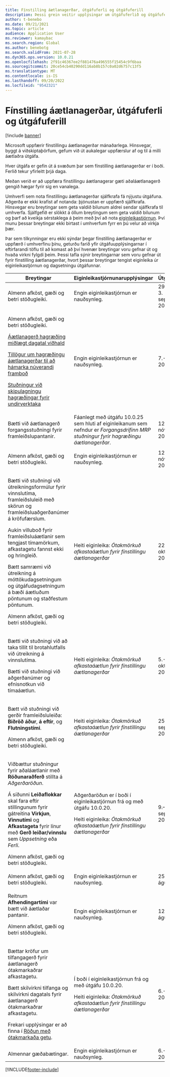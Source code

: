 ```yaml
---
title: Fínstilling áætlanagerðar, útgáfuferli og útgáfuferill
description: Þessi grein veitir upplýsingar um útgáfuferlið og útgáfuferil fyrir fínstillingu áætlanagerðar.
author: t-benebo
ms.date: 09/21/2021
ms.topic: article
audience: Application User
ms.reviewer: kamaybac
ms.search.region: Global
ms.author: benebotg
ms.search.validFrom: 2021-07-28
ms.dyn365.ops.version: 10.0.21
ms.openlocfilehash: 2f91c46367ee2f881476a496555f15454c9f6baa
ms.sourcegitcommit: 20ce54cb40290dd116ab8b157c0a02d6757c13f5
ms.translationtype: MT
ms.contentlocale: is-IS
ms.lasthandoff: 09/20/2022
ms.locfileid: "9542321"
---
```

# <a name="planning-optimization-release-process-and-release-history"></a>Fínstilling áætlanagerðar, útgáfuferli og útgáfuferill

[!include [banner](../../includes/banner.md)]

Microsoft uppfærir fínstillingu áætlanagerðar mánaðarlega. Hinsvegar, byggt á viðskiptaþörfum, gefum við út aukalegar uppfærslur af og til á milli áætlaðra útgáfa.

Hver útgáfa er gefin út á svæðum þar sem fínstilling áætlanagerðar er í boði. Ferlið tekur yfirleitt þrjá daga.

Meðan verið er að uppfæra fínstillingu áætlanagerar gæti aðaláætlanagerð gengið hægar fyrir sig en vanalega.

Umhverfi sem nota fínstillingu áætlanagerðar sjálfkrafa fá nýjustu útgáfuna. Aðgerða er ekki krafist af notanda: þjónustan er uppfærð sjálfkrafa. Hinsvegar eru breytingar sem geta valdið bilunum aldrei sendar sjálfkrafa til umhverfa. Sjálfgefið er slökkt á öllum breytingum sem geta valdið bilunum og þarf að kveikja sérstaklega á þeim með því að nota [eiginleikastjórnun](../../../fin-ops-core/fin-ops/get-started/feature-management/feature-management-overview.md). Því munu þessar breytingar ekki birtast í umhverfum fyrr en þú velur að virkja þær.

Þar sem tilkynningar eru ekki sýndar þegar fínstilling áætlanagerðar er uppfærð í umhverfinu þínu, geturðu farið yfir útgáfuupplýsingarnar í eftirfarandi töflu til að komast að því hvenær breytingar voru gefnar út og hvaða virkni fylgdi þeim. Þessi tafla sýnir breytingarnar sem voru gefnar út fyrir fínstilling áætlanagerðar, hvort þessar breytingar tengist eiginleika úr eiginleikastjórnun og dagsetningu útgáfunnar.

<!-- KFM: Add this? [Use batch disposition codes to mark batches as available or unavailable](../../inventory/batch-disposition-codes.md) --> 

| Breytingar | Eiginleikastjórnunarupplýsingar | Útgáfudagar |
|---|---|---|
| <p>Almenn afköst, gæði og betri stöðugleiki. | Engin eiginleikastjórnun er nauðsynleg. | 29. ágúst - 3. september 2022 |
| <p>Almenn afköst, gæði og betri stöðugleiki.<p>[Áætlanagerð hagræðing miðlægt dagatal viðhald](../supply-chain-calendars-master-planning.md)<p>[Tillögur um hagræðingu áætlanagerðar til að hámarka núverandi framboð](../action-messages.md)<p>[Stuðningur við skipulagningu hagræðingar fyrir undirverktaka](../../production-control/manage-subcontract-work-production.md) | Engin eiginleikastjórnun er nauðsynleg. | 7.-11. mars 2022 |
| <p>Bætti við áætlanagerð forgangsstuðningi fyrir framleiðslupantanir. | Fáanlegt með útgáfu 10.0.25 sem hluti af eiginleikanum sem nefndur er *Forgangsdrifinn MRP stuðningur fyrir hagræðingu áætlanagerðar*. | 12.-18. nóvember 2021 |
| <p>Almenn afköst, gæði og betri stöðugleiki. | Engin eiginleikastjórnun er nauðsynleg. | 12.-18. nóvember 2021 |
| <p>Bætti við stuðningi við útreikningsformúlur fyrir vinnslutíma, framleiðsluleið með skörun og framleiðsluaðgerðanúmer á kröfufærslum.</p><p>Aukin villuboð fyrir framleiðsluáætlanir sem tengjast tímamörkum, afkastagetu fannst ekki og hringleið.</p><p>Bætt samræmi við útreikning á móttökudagsetningum og útgáfudagsetningum á bæði áætluðum pöntunum og staðfestum pöntunum.</p><p>Almenn afköst, gæði og betri stöðugleiki. | Heiti eiginleika: *Ótakmörkuð afkastaáætlun fyrir fínstillingu áætlanagerðar* | 22.-27. október 2021 |
| <p>Bætti við stuðningi við að taka tillit til brotahlutfalls við útreikning á vinnslutíma.</p><p>Bætti við stuðningi við aðgerðanúmer og efnisnotkun við tímaáætlun. | Heiti eiginleika: *Ótakmörkuð afkastaáætlun fyrir fínstillingu áætlanagerðar* | 5.-7. október 2021 |
| <p>Bætt við stuðningi við gerðir framleiðsluleiða: **Biðröð áður**, **á eftir**, og **Flutningstími**.</p><p>Almenn afköst, gæði og betri stöðugleiki. | Heiti eiginleika: *Ótakmörkuð afkastaáætlun fyrir fínstillingu áætlanagerðar* | 25.-30. september 2021 |
| <p>Viðbættur stuðningur fyrir aðaláætlanir með **Röðunaraðferð** stillta á *Aðgerðaröðun*.</p><p>Á síðunni **Leiðaflokkar** skal fara eftir stillingunum fyrir gátreitina **Virkjun**, **Vinnutími** og **Afkastageta** fyrir línur með **Gerð leiðar/vinnslu** sem *Uppsetning* eða *Ferli*. </p><p>Almenn afköst, gæði og betri stöðugleiki. | <p>Aðgerðaröðun er í boði í eiginleikastjórnun frá og með útgáfu 10.0.20.</p><p>Heiti eiginleika: *Ótakmörkuð afkastaáætlun fyrir fínstillingu áætlanagerðar*</p>  | 9.–17. september 2021 |
| Almenn afköst, gæði og betri stöðugleiki. | Engin eiginleikastjórnun er nauðsynleg. | 25.-30. ágúst 2021 |
| <p>Reitnum **Afhendingartími** var bætt við áætlaðar pantanir.</p><p>Almenn afköst, gæði og betri stöðugleiki.</p> | Engin eiginleikastjórnun er nauðsynleg. | 12.-17. ágúst 2021 |
| <p>Bættar kröfur um tilfangagerð fyrir áætlanagerð ótakmarkaðrar afkastagetu.</p><p>Bætt skilvirkni tilfanga og skilvirkni dagatals fyrir áætlanagerð ótakmarkaðrar afkastagetu.</p><p>Frekari upplýsingar er að finna í [Röðun með ótakmarkaða getu](infinite-capacity-planning.md). | <p>Í boði í eiginleikastjórnun frá og með útgáfu 10.0.20.</p><p>Heiti eiginleika: *Ótakmörkuð afkastaáætlun fyrir fínstillingu áætlanagerðar*</p> | 6.-12. júlí 2021 |
| Almennar gæðabætingar. | Engin eiginleikastjórnun er nauðsynleg. | 6.-12. júlí 2021 |

[!INCLUDE[footer-include](../../../includes/footer-banner.md)]
